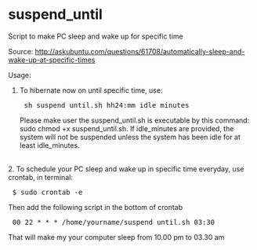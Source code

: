 suspend_until
=============

Script to make PC sleep and wake up for specific time

Source:
http://askubuntu.com/questions/61708/automatically-sleep-and-wake-up-at-specific-times

Usage:
<br/>
1. To hibernate now on until specific time, use: 
    <pre> sh suspend_until.sh hh24:mm idle_minutes </pre>
    Please make user the suspend_until.sh is executable by this command: sudo chmod +x suspend_until.sh. If idle_minutes are provided, the system will not be suspended unless the system has been idle for at least idle_minutes.
<br/>
2. To schedule your PC sleep and wake up in specific time everyday, use crontab, in terminal: 
    <pre> $ sudo crontab -e </pre>
		Then add the following script in the bottom of crontab
		<pre> 00 22 * * * /home/yourname/suspend_until.sh 03:30 </pre>
		That will make my your computer sleep from 10.00 pm to 03.30 am
